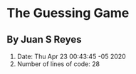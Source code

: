 # The Guessing Game
## By Juan S Reyes
1. Date:
Thu Apr 23 00:43:45 -05 2020
2. Number of lines of code:
28

